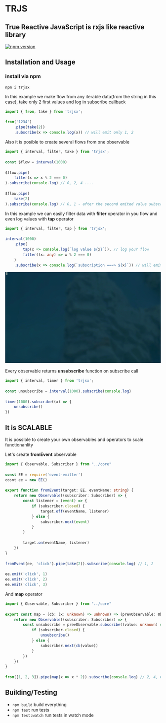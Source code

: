 # TRJS

## True Reactive JavaScript is rxjs like reactive library

[![npm version](https://badge.fury.io/js/trjsx.svg)](https://badge.fury.io/js/trjsx)

## Installation and Usage

### install via npm

```shell
npm i trjsx
```

In this example we make flow from any iterable data(from the string in this case), take only 2 first values and log in subscribe callback

```ts
import { from, take } from 'trjsx';

from('1234')
    .pipe(take(2))
    .subscribe(x => console.log(x)) // will emit only 1, 2
```

Also it is posible to create several flows from one observable

```ts
import { interval, filter, take } from 'trjsx';

const $flow = interval(1000)

$flow.pipe(
    filter(x => x % 2 === 0)    
).subscribe(console.log) // 0, 2, 4 ....

$flow.pipe(
    take(2)  
).subscribe(console.log) // 0, 1 - after the second emited value subscription close
```

In this example we can easily filter data with **filter** operator in you flow and even log values with **tap** operator

```ts
import { interval, filter, tap } from 'trjsx';

interval(1000)
    .pipe(
        tap(x => console.log(`log value ${x}`)), // log your flow
        filter((x: any) => x % 2 === 0)
    )
    .subscribe(x => console.log(`subscription ===> ${x}`)) // will emit only even numbers
```

![](https://raw.githubusercontent.com/lampmaster/trjs/release-0.0.4/source/example.gif)

Every observable returns **unsubscribe** function on subscribe call

```ts
import { interval, timer } from 'trjsx';

const unsubscribe = interval(1000).subscribe(console.log)

timer(1000).subscribe((x) => {
    unsubscribe()
})

```

## It is SCALABLE

It is possible to create your own observables and operators to scale functionanlity

Let's create **fromEvent** observable

```ts
import { Observable, Subscriber } from "../core"

const EE = require('event-emitter')
cosnt ee = new EE()

export function fromEvent(target: EE, eventName: string) {
    return new Observable((subscriber: Subscriber) => {
        const listener = (event) => {
            if (subscriber.closed) {
                target.off(eventName, listener)
            } else {
                subscriber.next(event)
            }
        }

        target.on(eventName, listener)
    })
}

fromEvent(ee, 'click').pipe(take(2)).subscribe(console.log) // 1, 2

ee.emit('click', 1)
ee.emit('click', 2)
ee.emit('click', 3)
```

And **map** operator

```ts
import { Observable, Subscriber } from "../core"

export const map = (cb: (x: unknown) => unknown) => (prevObservable: Observable) => {
    return new Observable((subscriber: Subscriber) => {
        const unsubscribe = prevObservable.subscribe((value: unknown) => {
            if (subscriber.closed) {
                unsubscribe()
            } else {
                subscriber.next(cb(value))
            }
        })
    })
}

from([1, 2, 3]).pipe(map(x => x * 2)).subscribe(console.log) // 2, 4, 6
```



## Building/Testing

- `npm build` build everything
- `npm test` run tests
- `npm test:watch` run tests in watch mode
